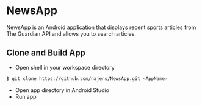 # NewsApp
NewsApp is an Android application that displays recent sports articles from The Guardian API and allows you to search articles.

## Clone and Build App
- Open shell in your workspace directory
```bash
$ git clone https://github.com/najens/NewsApp.git <AppName>
```
- Open app directory in Android Studio
- Run app
